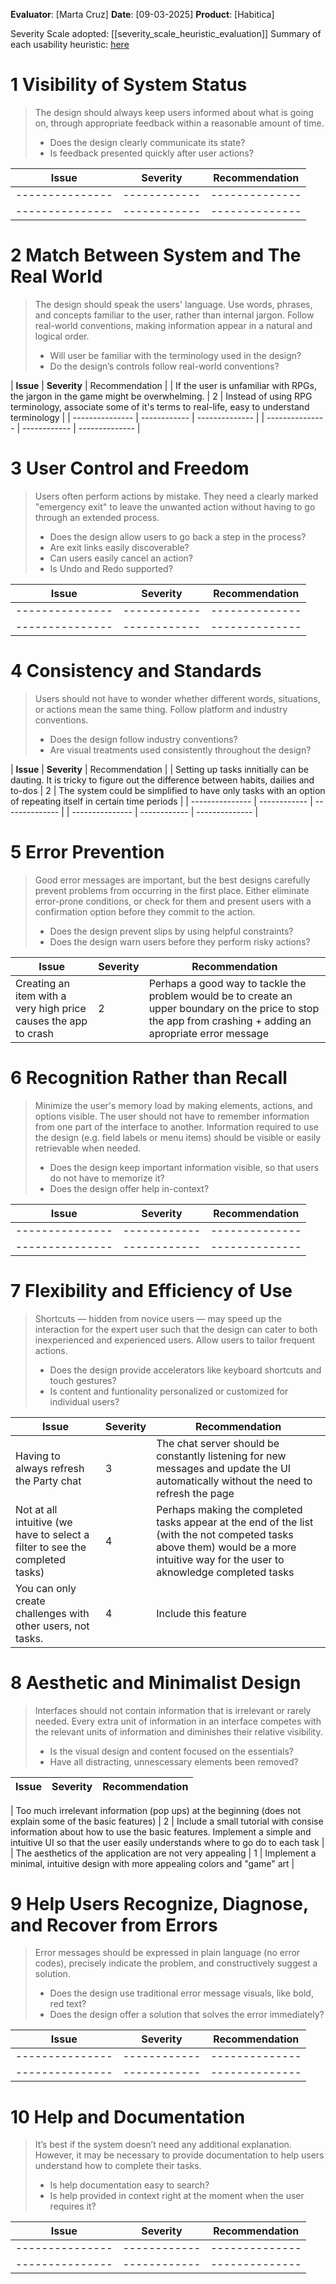 <!-- This Heuristic Evaluation Workbook replicates the one proposed by the 
Nielsen Norman Group available at: https://media.nngroup.com/media/articles/attachments/Heuristic_Evaluation_Workbook_-_Nielsen_Norman_Group.pdf
-->

**Evaluator**: [Marta Cruz]
**Date**: [09-03-2025]
**Product**: [Habitica]

Severity Scale adopted: [[severity_scale_heuristic_evaluation]]
Summary of each usability heuristic: [here](https://media.nngroup.com/media/articles/attachments/Heuristic_Summary1-compressed.pdf)

# 1 Visibility of System Status
>	The design should always keep users informed about what is going on, through appropriate feedback within a reasonable amount of time. 
>	- Does the design clearly communicate its state?
>	- Is feedback presented quickly after user actions?

| **Issue**       | **Severity** | Recommendation |
| --------------- | ------------ | -------------- |
| --------------- | ------------ | -------------- |
| --------------- | ------------ | -------------- |

# 2 Match Between System and The Real World
>	The design should speak the users' language. Use words, phrases, and concepts familiar to the user, rather than internal jargon. Follow real-world conventions, making information appear in a natural and logical order. 
>	- Will user be familiar with the terminology used in the design? 
>	- Do the design’s controls follow real-world conventions?

| **Issue**       | **Severity** | Recommendation |
| If the user is unfamiliar with RPGs, the jargon in the game might be overwhelming. | 2 | Instead of using RPG terminology, associate some of it's terms to real-life, easy to understand terminology |
| --------------- | ------------ | -------------- |
| --------------- | ------------ | -------------- |

# 3 User Control and Freedom
>	Users often perform actions by mistake. They need a clearly marked "emergency exit" to leave the unwanted action without having to go through an extended process. 
>	- Does the design allow users to go back a step in the process? 
>	- Are exit links easily discoverable? 
>	- Can users easily cancel an action? 
>	- Is Undo and Redo supported?

| **Issue**       | **Severity** | Recommendation |
| --------------- | ------------ | -------------- |
| --------------- | ------------ | -------------- |
| --------------- | ------------ | -------------- |

# 4 Consistency and Standards
>	Users should not have to wonder whether different words, situations, or actions mean the same thing. Follow platform and industry conventions. 
>	- Does the design follow industry conventions? 
>	- Are visual treatments used consistently throughout the design?

| **Issue**       | **Severity** | Recommendation |
| Setting up tasks innitially can be dauting. It is tricky to figure out the difference between habits, dailies and to-dos | 2 | The system could be simplified to have only tasks with an option of repeating itself in certain time periods |
| --------------- | ------------ | -------------- |
| --------------- | ------------ | -------------- |

# 5 Error Prevention
>	Good error messages are important, but the best designs carefully prevent problems from occurring in the first place. Either eliminate error-prone conditions, or check for them and present users with a confirmation option before they commit to the action. 
>	- Does the design prevent slips by using helpful constraints? 
>	- Does the design warn users before they perform risky actions?

| **Issue**                                                       | **Severity** | Recommendation |
| --------------------------------------------------------------- | ------------ | -------------- |
| Creating an item with a very high price causes the app to crash | 2            | Perhaps a good way to tackle the problem would be to create an upper boundary on the price to stop the app from crashing + adding an apropriate error message                 |

# 6 Recognition Rather than Recall
>	Minimize the user's memory load by making elements, actions, and options visible. The user should not have to remember information from one part of the interface to another. Information required to use the design (e.g. field labels or menu items) should be visible or easily retrievable when needed. 
>	- Does the design keep important information visible, so that users do not have to memorize it? 
>	- Does the design offer help in-context?

| **Issue**       | **Severity** | Recommendation |
| --------------- | ------------ | -------------- |
| --------------- | ------------ | -------------- |
| --------------- | ------------ | -------------- |

# 7 Flexibility and Efficiency of Use
>	Shortcuts — hidden from novice users — may speed up the interaction for the expert user such that the design can cater to both inexperienced and experienced users. Allow users to tailor frequent actions. 
>	- Does the design provide accelerators like keyboard shortcuts and touch gestures? 
>	- Is content and funtionality personalized or customized for individual users?

| **Issue**       | **Severity** | Recommendation |
| ---------------                         | ------------ | -------------- |
| Having to always refresh the Party chat | 3            | The chat server should be constantly listening for new messages and update the UI automatically without the need to refresh the page               |
| Not at all intuitive (we have to select a filter to see the completed tasks)  | 4            | Perhaps making the completed tasks appear at the end of the list (with the not competed tasks above them) would be a more intuitive way for the user to aknowledge completed tasks               |
| You can only create challenges with other users, not tasks.   | 4            | Include this feature               |

# 8 Aesthetic and Minimalist Design
>	Interfaces should not contain information that is irrelevant or rarely needed. Every extra unit of information in an interface competes with the relevant units of information and diminishes their relative visibility. 
>	- Is the visual design and content focused on the essentials? 
>	- Have all distracting, unnescessary elements been removed?

| **Issue**                                                                                              | **Severity** | Recommendation |
| ------------------------------------------------------------------------------------------------------ | ------------ | -------------- |
| 
Too much irrelevant information (pop ups) at the beginning (does not explain some of the basic features) | 2             | Include a small tutorial with consise information about how to use the basic features. Implement a simple and intuitive UI so that the user easily understands where to go do to each task               |
| The aesthetics of the application are not very appealing   | 1            | Implement a minimal, intuitive design with more appealing colors and "game" art                |

# 9 Help Users Recognize, Diagnose, and Recover from Errors
>	Error messages should be expressed in plain language (no error codes), precisely indicate the problem, and constructively suggest a solution. 
>	- Does the design use traditional error message visuals, like bold, red text? 
>	- Does the design offer a solution that solves the error immediately?

| **Issue**       | **Severity** | Recommendation |
| --------------- | ------------ | -------------- |
| --------------- | ------------ | -------------- |
| --------------- | ------------ | -------------- |

# 10 Help and Documentation
>	It’s best if the system doesn’t need any additional explanation. However, it may be necessary to provide documentation to help users understand how to complete their tasks. 
>	- Is help documentation easy to search? 
>	- Is help provided in context right at the moment when the user requires it?

| **Issue**       | **Severity** | Recommendation |
| --------------- | ------------ | -------------- |
| --------------- | ------------ | -------------- |
| --------------- | ------------ | -------------- |
